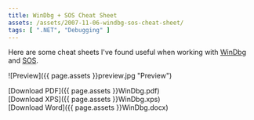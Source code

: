 ```yaml
---
title: WinDbg + SOS Cheat Sheet
assets: /assets/2007-11-06-windbg-sos-cheat-sheet/
tags: [ ".NET", "Debugging" ]
---
```


Here are some cheat sheets I've found useful when working with [WinDbg](http://en.wikipedia.org/wiki/WinDbg) and [SOS](http://msdn2.microsoft.com/en-us/library/ms404370(VS.80).aspx).

![Preview]({{ page.assets }}preview.jpg "Preview")

[Download PDF]({{ page.assets }}WinDbg.pdf)<br />
[Download XPS]({{ page.assets }}WinDbg.xps)<br />
[Download Word]({{ page.assets }}WinDbg.docx)